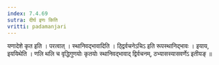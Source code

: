 ```yaml
---
index: 7.4.69
sutra: दीर्घ इणः किति
vritti: padamanjari
---
```


 यणादेशे कृत इति । परत्वात् । स्थानिवद्भावादिति । ठ्द्विर्वचनेऽचिऽ इति रूपस्थानिद्भावः । इयाय, इययिथेति । णलि थलि च वृद्धिगुणयोः कृतयोः स्थानिवद्भावाद् द्विर्वचनम्, ठभ्यासस्यासवर्णेऽ इतीयङ् ॥